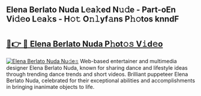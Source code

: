 ## Elena Berlato Nuda L𝚎a𝚔ed N𝚞𝚍e - Part-oEn Vi𝚍𝚎o L𝚎a𝚔s - H𝚘𝚝 O𝚗𝚕yf𝚊ns P𝚑𝚘tos knndF

# <h2><a href="http://kfe4ce.oniu.top/?m=Elena+Berlato+Nuda">🔗👉 🔴 Elena Berlato Nuda P𝚑ot𝚘𝚜 V𝚒d𝚎o</a></h2>

[![Elena Berlato Nuda Nu𝚍e𝚜](https://i.imgur.com/0qMVB7G.gif)](http://kfe4ce.oniu.top/?m=Elena+Berlato+Nuda)
Web-based entertainer and multimedia designer Elena Berlato Nuda, known for sharing dance and lifestyle ideas through trending dance trends and short videos. Brilliant puppeteer Elena Berlato Nuda, celebrated for their exceptional abilities and accomplishments in bringing inanimate objects to life.  
